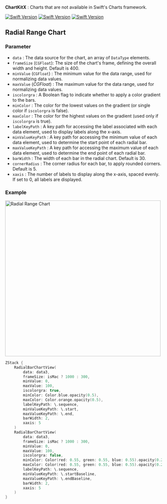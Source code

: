 **ChartKitX** : Charts that are not available in Swift's Charts framework.


[![Swift Version](https://img.shields.io/badge/Xcode-16.0+-blue.svg)](https://swift.org)
[![Swift Version](https://img.shields.io/badge/iOS-18.0+-blue.svg)](https://swift.org)
[![Swift Version](https://img.shields.io/badge/Swift-5.0+-orange.svg)](https://swift.org)

## Radial Range Chart

### Parameter

- `data` : The data source for the chart, an array of `DataType` elements.
- `frameSize` (`CGFloat`): The size of the chart's frame, defining the overall width and height. Default is 400.
- `minValue` (`CGFloat`) : The minimum value for the data range, used for normalizing data values.
- `maxValue` (*CGFloat*) : The maximum value for the data range, used for normalizing data values.
- `iscolorgra` : A Boolean flag to indicate whether to apply a color gradient to the bars.
- `minColor` : The color for the lowest values on the gradient (or single color if `iscolorgra` is false).
- `maxColor` : The color for the highest values on the gradient (used only if `iscolorgra` is true).
- `labelKeyPath` : A key path for accessing the label associated with each data element, used to display labels along the x-axis.
- `minValueKeyPath` : A key path for accessing the minimum value of each data element, used to determine the start point of each radial bar.
- `maxValueKeyPath` : A key path for accessing the maximum value of each data element, used to determine the end point of each radial bar.
- `barWidth` : The width of each bar in the radial chart. Default is 30.
- `cornerRadius` : The corner radius for each bar, to apply rounded corners. Default is 5.
- `xaxis` : The number of labels to display along the x-axis, spaced evenly. If set to 0, all labels are displayed.

### Example

<img width="500" alt="Radial Range Chart" src="https://github.com/user-attachments/assets/69b3bc4e-33fc-464a-a87b-adeceba94117">

```swift
ZStack {
    RadialBarChartView(
        data: data3,
        frameSize: isMac ? 1000 : 300,
        minValue: 0,
        maxValue: 100,
        iscolorgra: true,
        minColor: Color.blue.opacity(0.5),
        maxColor: Color.orange.opacity(0.5),
        labelKeyPath: \.sequence,
        minValueKeyPath: \.start,
        maxValueKeyPath: \.end,
        barWidth: 2,
        xaxis: 5
    )
    RadialBarChartView(
        data: data3,
        frameSize: isMac ? 1000 : 300,
        minValue: 0,
        maxValue: 100,
        iscolorgra: false,
        minColor: Color(red: 0.55, green: 0.55, blue: 0.55).opacity(0.25),
        maxColor: Color(red: 0.55, green: 0.55, blue: 0.55).opacity(0.25),
        labelKeyPath: \.sequence,
        minValueKeyPath: \.startBaseline,
        maxValueKeyPath: \.endBaseline,
        barWidth: 2,
        xaxis: 5
    )
}
```
